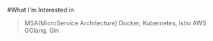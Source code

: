 #What I'm Interested in
>MSA(MicroService Architecture)
>Docker, Kubernetes, Istio
>AWS 
>GOlang, Gin


<!---
choigonyok/choigonyok is a ✨ special ✨ repository because its `README.md` (this file) appears on your GitHub profile.
You can click the Preview link to take a look at your changes.
--->
